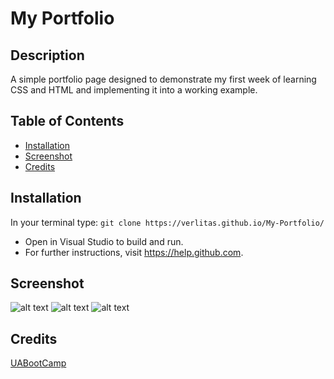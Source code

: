 # My Portfolio
## Description
A simple portfolio page designed to demonstrate my first week of learning CSS and HTML and implementing it into a working example. 
## Table of Contents
* [Installation](#installation)
* [Screenshot](#screenshot)
* [Credits](#credits)

## Installation
In your terminal type:
```git clone https://verlitas.github.io/My-Portfolio/```
* Open in Visual Studio to build and run.
* For further instructions, visit https://help.github.com.

## Screenshot
![alt text](screenshots/ss1.png "Screenshot1")
![alt text](screenshots/ss2.png "Screenshot2")
![alt text](screenshots/ss3.png "Screenshot3")


## Credits
[UABootCamp](https://bootcamp.ce.arizona.edu/coding/)
